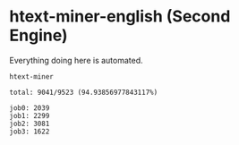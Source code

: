 # htext-miner-english (Second Engine)

Everything doing here is automated.

```
htext-miner

total: 9041/9523 (94.93856977843117%)

job0: 2039
job1: 2299
job2: 3081
job3: 1622
```